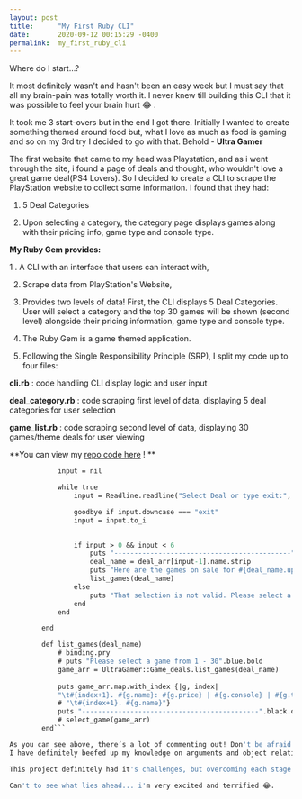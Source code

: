 ```yaml
---
layout: post
title:      "My First Ruby CLI"
date:       2020-09-12 00:15:29 -0400
permalink:  my_first_ruby_cli
---
```



Where do I start...?

It most definitely wasn't and hasn't been an easy week but I must say that all my brain-pain was totally worth it.
I never knew till building this CLI that it was possible to feel your brain hurt 😂 .

It took me 3 start-overs but in the end I got there. Initially I wanted to create something themed around food but, what I love as much as food is gaming and so on my 3rd try I decided to go with that. Behold - **Ultra Gamer**


The first website that came to my head was Playstation, and as i went through the site, i found a page of deals and thought, who wouldn't love a great game deal(PS4 Lovers). So I decided to create a CLI to scrape the PlayStation website to collect some information. I found that they had:

1. 5 Deal Categories 

2. Upon selecting a category, the category page displays games along with their pricing info, game type and console type.

**My Ruby Gem provides:**

1 . A CLI with an interface that users can interact with,

2. Scrape data from PlayStation's Website,

3. Provides two levels of data! First, the CLI displays 5 Deal Categories. User will select a category and the top 30 games will be shown (second level) alongside their pricing information, game type and console type.

4. The Ruby Gem is a game themed application.

5. Following the Single Responsibility Principle (SRP), I split my code up to four files:

**cli.rb** : code handling CLI display logic and user input

**deal_category.rb** : code scraping first level of data, displaying 5 deal categories for user selection

**game_list.rb** : code scraping second level of data, displaying 30 games/theme deals for user viewing

**You can view my [repo code here](https://github.com/Bri8102/cli-project-ultragamer-briana) ! **





```def select_deal(deal_arr)
            input = nil

            while true
                input = Readline.readline("Select Deal or type exit:", true).strip

                goodbye if input.downcase === "exit"
                input = input.to_i

               
                if input > 0 && input < 6
                    puts "--------------------------------------------".black.on_white
                    deal_name = deal_arr[input-1].name.strip
                    puts "Here are the games on sale for #{deal_name.upcase}\n".blue.bold
                    list_games(deal_name)
                else
                    puts "That selection is not valid. Please select a Game Deal from 1 - 5, or type exit."
                end
            end

        end

        def list_games(deal_name)
            # binding.pry
            # puts "Please select a game from 1 - 30".blue.bold
            game_arr = UltraGamer::Game_deals.list_games(deal_name)
 
            puts game_arr.map.with_index {|g, index|
            "\t#{index+1}. #{g.name}: #{g.price} | #{g.console} | #{g.type} \n"}
            # "\t#{index+1}. #{g.name}"}
            puts "--------------------------------------------".black.on_white
            # select_game(game_arr)
        end```

As you can see above, there’s a lot of commenting out! Don't be afraid to make mistakes and challenge yourself. You don't understand something, ASK ! That's one thing I've always struggled with, asking for help. With this choice I had no option but to learn to depend on my cohort lead and my cohort and I must say - smartest decision ever. They helped me understand Object Relationships better and also taught me to re-think my approach to problem-solving.
I have definitely beefed up my knowledge on arguments and object relationships, all the endless googling was all for a great cause.

This project definitely had it's challenges, but overcoming each stage was like winning a medal. I had to remind myself to take breaks and walk away. Walking away definitely helped, most times I would come back having a clearer idea of what it is I was trying to make my code do. The answers are really at your fingertips and it's usually the smallest error!

Can't to see what lies ahead... i'm very excited and terrified 😂.

